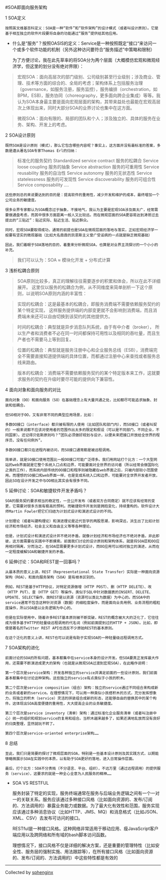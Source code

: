#SOA即面向服务架构

1	SOA定义

	按照英文维基百科定义：SOA是一种“软件”和“软件架构”的设计模式（或者叫设计原则）。它是基于相互独立的软件片段要将自身的功能通过“服务”提供给其他应用。

*	什么是“服务”？按照OASIS的定义：Service是一种按照既定“接口“来访问一个或多个软件功能的机制（另外这种访问要符合“服务描述”中策略和限制）

	为了方便讨论，我在此先草率的将SOA分为两个层面（大概模仿宏观和微观经济学，但这里的划分没有绝对界限）：

>	宏观SOA：面向高层次的部门级别、公司级别甚至行业级别；涉及商业、管理、技术等方面的综合的、全局的考虑；架构体系上包括服务治理（governance，如服务注册，服务监控），服务编排（orchestration，如BPM，ESB)，服务协同（choreography，更多面向跨企业集成）等等。我认为SOA本身最主要是面向宏观层面的架构，其带来益处也最能在宏观高层次上体现出来，同时大部分SOA的业界讨论也集中在这方面。

>	微观SOA：面向有限的、局部的团队和个人；涉及独立的、具体的服务在业务、架构、开发上的考虑。

2	SOA设计原则

	既然SOA是设计原则（模式），那么它包含哪些内容呢？事实上，这方面并没有最标准的答案，多数是遵从著名SOA专家Thomas Erl的归纳：

>	标准化的服务契约 Standardized service contract 服务的松耦合 Service loose coupling 服务的抽象 Service abstraction 服务的可重用性 Service reusability 服务的自治性 Service autonomy 服务的无状态性 Service statelessness 服务的可发现性 Service discoverability 服务的可组合性 Service composability ....

	这些原则总的来说要达到的目的是：提高软件的重用性，减少开发和维护的成本，最终增加一个公司业务的敏捷度。

	很多业界专家都认为SOA概念过于抽象，不接地气，我认为主要是宏观SOA涉及面太广，经常需要做通盘考虑，而其中很多方面距离一般人又比较远。而在微观层面的SOA更容易达到涛哥过去提出的“三贴近”：贴近实际、贴近生活、贴近群众。

	同时，宏观SOA要取得成功，通常的前提也是SOA在微观层面的落地与落实，正如宏观经济学一般要有坚实的微观基础（比如大名鼎鼎的凯恩斯主义曾广受诟病的一点就是缺乏微观基础）

	因此，我们着眼于SOA落地的目的，着重来分析微观SOA，也算是对业界主流探讨的一个小小的补充。

>	我们可以认为：SOA ≈ 模块化开发 + 分布式计算

3	浅析松耦合原则

>	SOA原则比较多，真正的理解往往需要逐步的积累和体会，所以在此不详细展开。
	这里仅以服务的松耦合为例，从不同维度来简单剖析一下这个原则，以说明SOA原则内涵的丰富性：

>	实现的松耦合：这是最基本的松耦合，即服务消费端不需要依赖服务契约的某个特定实现，
	这样服务提供端的内部变更就不会影响到消费端，而且消费端未来还可以自由切换到该契约的其他提供方。

>	时间的松耦合：典型就是异步消息队列系统，由于有中介者（broker），
	所以生产者和消费者不必在同一时间都保持可用性以及相同的吞吐量，而且生产者也不需要马上等到回复。

>	位置的松耦合：典型就是服务注册中心和企业服务总线（ESB），消费端完全不需要直接知道提供端的具体位置，而都通过注册中心来查找或者服务总线来路由。

>	版本的松耦合：消费端不需要依赖服务契约的某个特定版本来工作，这就要求服务的契约在升级时要尽可能的提供向下兼容性。


4	面向对象和面向服务的对比

	面向对象（OO）和面向服务（SO）在基础理念上有大量共通之处，比如都尽可能追求抽象、封装和低耦合。

	但SO相对于OO，又有非常不同的典型应用场景，比如：

	多数OO接口（interface）都只被有限的人使用（比如团队和部门内），而SO接口（或者叫契约）一般来说都不应该对使用者的范围作出太多的限定和假设（可以是不同部门，不同企业，不同国家）。还记得贝佐斯原则吗？“团队必须做好规划与设计，以便未来把接口开放给全世界的程序员，没有任何例外”。

	多数OO接口都只在进程内被访问，而SO接口通常都是被远程调用。

	简单讲，就是SO接口使用范围比一般OO接口可能广泛得多。我们用网站打个比方：一个大型网站的web界面就是它整个系统入口点和边界，可能要面对全世界的访问者（所以经常会做国际化之类的工作），而系统内部传统的OO接口和程序则被隐藏在web界面之后，只被内部较小范围使用。而理想的SO接口和web界面一样，也是变成系统入口和边界，可能要对全世界开发者开放，因此SO在设计开发之中与OO相比其实会有很多不同。

5	延伸讨论：SOA和敏捷软件开发矛盾吗？

	SOA的服务契约要求相当的稳定性，一旦公开发布（或者双方合同商定）就不应该有经常的变更，它需要对很多方面有极高的预判。而敏捷软件开发则是拥抱变化，持续重构的。软件设计大师Martin Fowler把它们归结为计划式设计和演进式设计的不同。

	计划理论（或者叫建构理论）和演进理论是近代哲学的两股思潮，影响深远，派生出了比如计划经济和市场经济，社会主义和自由主义等等各种理论。

	但是，计划式设计和演进式设计并不绝对矛盾，就像计划经济和市场经济也不绝对矛盾，非此即彼，这方面需要在实践中不断摸索。前面我们讨论的设计原则和架构体系，就是将SOA层和OO应用相对隔离，分而治之，在SOA层需要更多计划式设计，而OO应用可以相对独立的演进，从而在一定程度缓解SOA和敏捷开发的矛盾。

6	延伸讨论：SOA和REST是一回事吗？

	从最本质的意义上讲，REST（Representational State Transfer）实际是一种面向资源架构（ROA），和面向服务架构（SOA）是有根本区别的。

	例如，REST是基于HTTP协议，对特定资源做增（HTTP POST）、删（HTTP DELETE）、改（HTTP PUT）、查（HTTP GET）等操作，类似于SQL中针对数据表的INSERT、DELETE、UPDATE、SELECT操作，故REST是以资源（资源可以类比为数据）为中心的。而SOA中的service通常不包含这种针对资源（数据）的细粒度操作，而是面向业务用例、业务流程的粗粒度操作，所以SOA是以业务逻辑为中心的。

	但是在实际使用中，随着许多REST基本原则被不断突破，REST的概念被大大的泛化了，它往往成为很多基于HTTP的轻量级远程调用的代名词（例如前面提到过的HTTP + JSON）。比如，即使是著名的Twitter REST API也违反不少原始REST的基本原则。

	在这个泛化的意义上讲，REST也可以说是有助于实现SOA的一种轻量级远程调用方式。

7	SOA架构的进化

	前面讨论的SOA的所有问题，基本都集中在service本身的设计开发。但SOA要真正发挥最大作用，还需要不断演进成更大的架构（也就是从微观SOA过渡到宏观SOA），在此略作说明：

	第一个层次是service架构：开发各种独立的service并满足前面的一些设计原则，我们前面基本都集中在讨论这种架构。这些独立的service有点类似于小孩的积木。

	第二个层次是service composition（组合）架构：独立的service通过不同组合来构成新的业务或者新的service。在理想情况下，可以用一种类似小孩搭积木的方式，充分发挥想象力，将独立的积木（service）灵活的拼装组合成新的形态，还能够自由的替换其中的某个构件。这体现出SOA高度便捷的重用性，大大提高企业的业务敏捷度。

	第三个层次是service inventory（清单）架构：通过标准化企业服务清单（或者叫注册中心）统一的组织和规划service的复用和组合。当积木越来越多了，如果还满地乱放而没有良好的归类整理，显然就玩不转了。

	第四个层次是service-oriented enterprise架构……

8	总结

	至此，我们只是简要的探讨了微观层面的SOA，特别是一些基本设计原则及其实践方式，以期能够略微展示SOA在实践中的本质，以有助于SOA更好的落地，进入日常操作层面。

	最后，打个比方：SOA不分贵贱（不分语言、平台、组织），不远万里（通过远程调用）的提供服务（service），这要求的就是一种全心全意为人民服务的精神……

*	SOA VS RESTFUL

	服务封装了特定的实现，服务终端通常在服务与后端业务逻辑之间有一个一对一的关联关系。服务应该通过多种接口风格（比如面向资源的、发布/订阅的、方法调用的）暴露业务能力或数据。为了最大化有效性和范围，服务实现应该通过多种消息协议（比如HTTP、JMS、MQ）和消息格式（比如JSON、XML、CSV）去发布可访问的接口。

	RESTful是一种接口风格。这种网络非常适用于移动应用、瘦JavaScript客户端应用以及跨网络和所有域的bash脚本访问函数。

	理想情况下，接口风格不仅是详细的解决方案，还是重要的管理特性（比如安全性、服务层的强制实施、用法跟踪等），在所有接口风格（比如面向资源的、发布/订阅的、方法调用的）中这些特性都是有效的

***
Collected by [sphenginx](http://sphenginx.sinaapp.com)